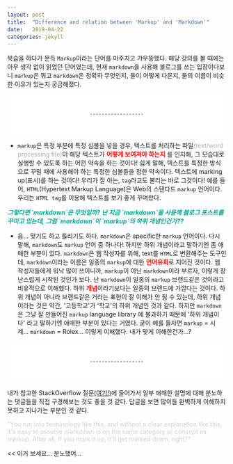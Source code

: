 ```yaml
---
layout: post
title:  "Difference and relation between 'Markup' and 'Markdown'"
date:   2019-04-22
categories: jekyll
---
```



복습을 하다가 문득 `Markup`이라는 단어를 마주치고 갸우뚱했다. 해당 강의를 볼 때에는 아무 생각 없이 읽었던 단어였는데, 현재 `markdown`을 사용해 블로그를 쓰는 입장이다보니 `markup`은 뭐고 `markdown`은 정확히 무엇인지, 둘이 어떻게 다른지, 둘의 이름이 비슷한 이유가 있는지 궁금해졌다.


<img src = "/img/line.png" width="800px">



* `markup`은 특정 부분에 특정 심볼을 넣을 경우, 텍스트를 처리하는 파일<span style = "color:#adadad">(text/word processing file)</span>이 해당 텍스트가 <span style = "color:red; font-weight:bold">어떻게 보여져야 하는지</span> 를 인지해, 그 모습대로 실행할 수 있도록 하는 어떤 약속을 하는 것이다! 쉽게 말해, 텍스트를 특정한 방식으로 꾸밀 때에 사용해야 하는 특정한 심볼들을 정한 약속이다. 텍스트에 marking up(표시)를 하는 것이다! 우리가 잘 아는, `tag`라고도 불리는 바로 그것이다!
예를 들어, `HTML`(Hypertext Markup Language)은 Web의 스탠다드 `markup` 언어이다. 우리는 `HTML tag`를 이용해 텍스트를 보기 좋게 꾸며왔다.


<p style = "font-style:italic; font-size:`18px; color:#03a895; font-weight:bold"> 그렇다면 `markdown`은 무엇일까? 난 지금 `markdown`을 사용해 블로그 포스트를 꾸미고 있는데, 그럼 `markdown`이 `markup`의 하위 개념인건가??</p>

* 음... 맞기도 하고 틀리기도 하다. `markdown`은 specific한 `markup` 언어이다. 다시 말해, `markdown`도 `markup` 언어 중 하나다! 하지만 하위 개념이라고 말하기엔 좀 애매한 부분이 있다. `markdown`은 웹 작성자를 위해, text를 `HTML`로 변환해주는 도구인데, `markdown`이라는 이름은 일종의 `markup`에 대한 <span style = "color:red; font-weight:bold">언어유희</span>로 지어진 것이다. 웹 작성자들에게 워낙 많이 쓰이니까, `markup`이 아닌 `markdown`이라 부르자, 이렇게 장난스럽게 시작된 것인가 보다. 난 `markdown`이 일종의 `markup` 브랜드같은 것이라고 비유적으로 이해했다. 하위 <span style = "color:red; font-weight: bold">개념</span>이라기보다는 일종의 브랜드에 가깝다는 것이다. 하위 개념이 아니라 브랜드같은 거라는 표현이 잘 이해가 안 될 수 있는데, 하위 개념이라는 것은 약간, '고등학교'가 '학교'의 하위 개념인 것과 같다. 하지만 `markdown`은 그냥 잘 만들어진 `markup` language library 에 불과하기 때문에 '하위 개념이다' 라고 말하기엔 애매한 부분이 있다는 거였다. 굳이 예를 들자면 `markup` = 시계... `markdown` = Rolex... 이렇게 이해했다. 내가 맞게 이해한건가...?




<img src = "/img/line.png" width="800px">


내가 참고한 StackOverflow 질문<a href="https://stackoverflow.com/questions/24041/markdown-vs-markup-are-they-related" target="_blank">(여기!)</a>에 들어가서 일부 애매한 설명에 대해 분노하는 댓글들을 직접 구경해보는 것도 좋을 것 같다. 답글을 보면 많이들 완벽하게 이해하지 못하고 지나가는 부분인 것 같다.

<p style= "color:lightgrey">"You run into terminology like this, and without a clear explanation like this, it's easy to assume markdown is on the same category or concept as markup. After all, if you mark it up, it'll get marked down, right?"

<< 이거 보세요... 분노했어...</p>
